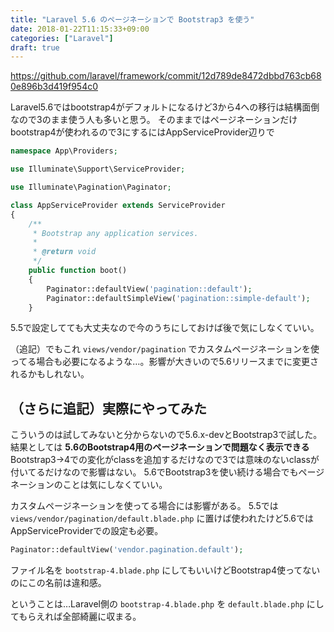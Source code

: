 ```yaml
---
title: "Laravel 5.6 のページネーションで Bootstrap3 を使う"
date: 2018-01-22T11:15:33+09:00
categories: ["Laravel"]
draft: true
---
```


https://github.com/laravel/framework/commit/12d789de8472dbbd763cb680e896b3d419f954c0

Laravel5.6ではbootstrap4がデフォルトになるけど3から4への移行は結構面倒なので3のまま使う人も多いと思う。
そのままではページネーションだけbootstrap4が使われるので3にするにはAppServiceProvider辺りで


```php
namespace App\Providers;

use Illuminate\Support\ServiceProvider;

use Illuminate\Pagination\Paginator;

class AppServiceProvider extends ServiceProvider
{
    /**
     * Bootstrap any application services.
     *
     * @return void
     */
    public function boot()
    {
        Paginator::defaultView('pagination::default');
        Paginator::defaultSimpleView('pagination::simple-default');
    }
```

5.5で設定してても大丈夫なので今のうちにしておけば後で気にしなくていい。

（追記）でもこれ `views/vendor/pagination` でカスタムページネーションを使ってる場合も必要になるような…。影響が大きいので5.6リリースまでに変更されるかもしれない。

## （さらに追記）実際にやってみた
こういうのは試してみないと分からないので5.6.x-devとBootstrap3で試した。
結果としては **5.6のBootstrap4用のページネーションで問題なく表示できる**
Bootstrap3->4での変化がclassを追加するだけなので3では意味のないclassが付いてるだけなので影響はない。
5.6でBootstrap3を使い続ける場合でもページネーションのことは気にしなくていい。


カスタムページネーションを使ってる場合には影響がある。
5.5では `views/vendor/pagination/default.blade.php` に置けば使われたけど5.6ではAppServiceProviderでの設定も必要。

```php
Paginator::defaultView('vendor.pagination.default');
```

ファイル名を `bootstrap-4.blade.php` にしてもいいけどBootstrap4使ってないのにこの名前は違和感。

ということは…Laravel側の `bootstrap-4.blade.php` を `default.blade.php` にしてもらえれば全部綺麗に収まる。
